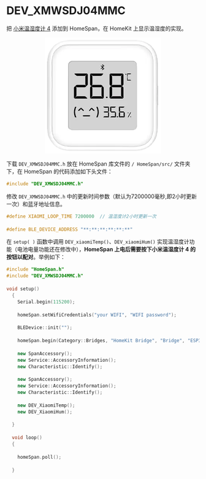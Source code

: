 # DEV_XMWSDJ04MMC
把 [小米温湿度计 4](https://home.mi.com/webapp/content/baike/product/index.html?model=miaomiaoce.sensor_ht.t6#/) 添加到 HomeSpan，在 HomeKit 上显示温湿度的实现。

<p align="center">
  <img src="images/XMWSDJ04MMC.png" alt="小米温湿度计 4" width="302"/>
</p>

下载 `DEV_XMWSDJ04MMC.h` 放在 HomeSpan 库文件的 `/ HomeSpan/src/` 文件夹下，在 HomeSpan 的代码添加如下头文件：

```C++
#include "DEV_XMWSDJ04MMC.h"
```

修改 `DEV_XMWSDJ04MMC.h` 中的更新时间参数（默认为7200000毫秒,即2小时更新一次）和蓝牙地址信息。

```C++
#define XIAOMI_LOOP_TIME 7200000  // 温湿度计2小时更新一次

#define BLE_DEVICE_ADDRESS "**:**:**:**:**:**"
```

在 `setup( )` 函数中调用 `DEV_xiaomiTemp()`、`DEV_xiaomiHum()` 实现温湿度计功能（电池电量功能还在修改中），**HomeSpan 上电后需要按下小米温湿度计 4 的按钮以配对**。举例如下：

```C++
#include "HomeSpan.h"
#include "DEV_XMWSDJ04MMC.h"

void setup()
  {
    Serial.begin(115200);

    homeSpan.setWifiCredentials("your WIFI", "WIFI password");

    BLEDevice::init("");

    homeSpan.begin(Category::Bridges, "HomeKit Bridge", "Bridge", "ESP32-C3 mini"); 

    new SpanAccessory();
    new Service::AccessoryInformation();
    new Characteristic::Identify();

    new SpanAccessory();
    new Service::AccessoryInformation();
    new Characteristic::Identify();

    new DEV_XiaomiTemp();
    new DEV_XiaomiHum();

  }

  void loop()
  {

    homeSpan.poll();
    
  }

```
